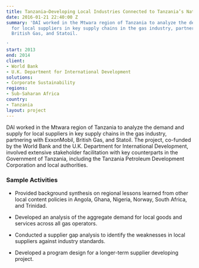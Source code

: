 ```yaml
---
title: Tanzania—Developing Local Industries Connected to Tanzania’s Natural Gas Discoveries
date: 2016-01-21 22:40:00 Z
summary: 'DAI worked in the Mtwara region of Tanzania to analyze the demand and supply
  for local suppliers in key supply chains in the gas industry, partnering with ExxonMobil,
  British Gas, and Statoil.

'
start: 2013
end: 2014
client:
- World Bank
- U.K. Department for International Development
solutions:
- Corporate Sustainability
regions:
- Sub-Saharan Africa
country:
- Tanzania
layout: project
---
```


DAI worked in the Mtwara region of Tanzania to analyze the demand and supply for local suppliers in key supply chains in the gas industry, partnering with ExxonMobil, British Gas, and Statoil. The project, co-funded by the World Bank and the U.K. Department for International Development, involved extensive stakeholder facilitation with key counterparts in the Government of Tanzania, including the Tanzania Petroleum Development Corporation and local authorities.

### Sample Activities

* Provided background synthesis on regional lessons learned from other local content policies in Angola, Ghana, Nigeria, Norway, South Africa, and Trinidad.

* Developed an analysis of the aggregate demand for local goods and services across all gas operators.

* Conducted a supplier gap analysis to identify the weaknesses in local suppliers against industry standards.

* Developed a program design for a longer-term supplier developing project.
